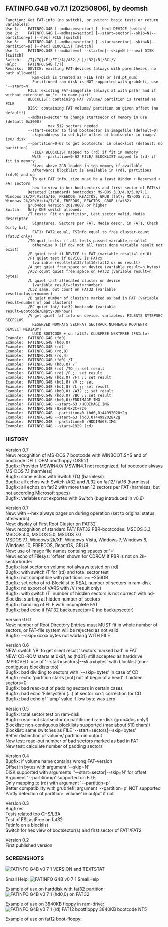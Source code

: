 ## FATINFO.G4B v0.7.1 (20250906), by deomsh
<pre><code>Function: Get FAT-info (no switch), or switch: basic tests or return variable(s)
Use 1:    FATINFO.G4B [--mdbase=sector] [--hex] DEVICE [switch]
Use 2:    FATINFO.G4B [--mdbase=sector] [--start=sector|--skip=N|--partition=p] [--hex] FILE [switch]
Use 3:    FATINFO.G4B [--mdbase=sector] [--start=sector|--skip=N|--partition=p] [--hex] BLOCKLIST [switch]
Use 4:    FATINFO.G4B [--mdbase=m] --start=n|--skip=N [--hex] DISK [switch]
Switch:   /T|/TQ|/F|/FT|/A|/A32|/L|/L32|/B|/BC|/V
Help:     FATINFO.G4B [/?]
Remarks:  DEVICE: existing FAT-devices (always with parentheses, no path allowed!)
            Ram-disk is treated as FILE (rd) or (rd,pt_num)
            Partitioned ram-disk is NOT supported with grub4efi, use '--start=n'
          FILE: existing FAT-imagefile (always at with path! and if without extension no '+' in name-part!
          BLOCKLIST: containing FAT volume/ partition is treated as FILE
          DISK: containing FAT volume/ partition on given offset (no default!)
          --mdbase=sector to change startsecor of memory in use (default 0x3000)
                   max 512 sectors needed
          --start=sector to find bootsector in imagefile (default=0)
          --skip=address to set byte-offset of bootsector in image/ iso/ disk
          --partition=0-62 to get bootsector in blocklist (default: no partition)
            FILE/ BLOCKLIST mapped to (rd) if fit in memory
            With --partition=0-62 FILE/ BLOCKLIST mapped to (rd) if fit in memory
            Sizes above 2GB loaded in top memory if available
            Afterwards blocklist is available in (rd), partitions (rd,0) and up
            To get FAT info, size must be a least Hidden + Reserved + FAT sectors
          --hex to view in hex bootsectors and first sector of FAT(s)
          Detected (standard) bootcodes: MS-DOS 3.3/4.0/5.0/7.1, Windows 2k/XP,Vista/10, FREEDOS, REACTOS, GRUB (fat); MS-DOS 7.1, Windows 2k/XP/Vista/7/10, FREEDOS, REACTOS, GRUB (fat32)
          grub4dos version 20170607 or higher
Switch:   Only ONE switch allowed:
          /T tests: Fit on partition, Last sector valid, Media descriptor
            Signatures, Sectors per FAT, Media descr. in FAT1, Check Dirty bit,
            FAT1/ FAT2 equal, FSInfo equal to free cluster-count (fat32 only)
          /TQ quit tests: if all tests passed variable result=1
            otherwise 0 (if no/ not all tests done variable result not exist)
          /F quiet test if DEVICE is FAT (variable result=1 or 0)
          /FT quiet test if DEVICE is FATxx
            (variable result=fat32/fat16/fat12 or no result)
          /A get quiet free space on device (variable result=n bytes)
          /A32 count quiet free space on FAT32 (variable result=n bytes)
          /L quiet last allocated cluster on device
            (variable result=clusternumber)
          /L32 same, but count on FAT32 (variable result=clusternumber)
          /B quiet number of clusters marked as bad in FAT (variable result=number of bad clusters)
          /BC quiet fat/ fat32 bootcode (variable result=Bootcode/Empty/Unknown)
          /V get quiet fat info on device. variables: FILESYS BYTEPSEC SECPCLUS
            RESERVED NUMFATS SECPFAT SECTRACK NUMHEADS ROOTENTR DEVSECT MEDIABYT
            UUID BOOTCODE + on fat32: CLUSFREE NEXTFREE (FSInfo)
Example:  FATINFO.G4B (fd0)
Example:  FATINFO.G4B (hd0,0)
Example:  FATINFO.G4B (rd)
Example:  FATINFO.G4B (rd,0)
Example:  FATINFO.G4B (rd,4)
Example:  FATINFO.G4B (fd0) /T
Example:  FATINFO.G4B (hd0,0) /T
Example:  FATINFO.G4B (rd) /TQ ;; set result
Example:  FATINFO.G4B (rd) /F ;; set result
Example:  FATINFO.G4B (hd2,0) /FT ;; set result
Example:  FATINFO.G4B (hd1,0) /V ;; set
Example:  FATINFO.G4B (hd1,0) /L ;; set result
Example:  FATINFO.G4B (hd0,0) /A32 ;; set result
Example:  FATINFO.G4B (hd0,0) /BC ;; set result
Example:  FATINFO.G4B (hd0,0)/FDDIMAGE.IMG
Example:  FATINFO.G4B --start=63 /HDDIMAGE.IMG
Example:  FATINFO.G4B (0xe0)0x2C+720
Example:  FATINFO.G4B --partition=0 (hd0,0)44992028+2g
Example:  FATINFO.G4B --start=63 (hd0,0)44992028+2g
Example:  FATINFO.G4B --partition=0 /HDDIMAGE.IMG
Example:  FATINFO.G4B --start=1929 (cd)</code></pre>    

### HISTORY
Version 0.7  
New: recognition of MS-DOS 7 bootcode with WINBOOT.SYS and of bootcode DELL OEM bootfloppy (OSR2)  
Bugfix: Provider MSWIN4.0/ MSWIN4.1 not recognized, fat bootcode always MS-DOS 7.1 (harmless)  
Bugfix: some echos with Switch /TQ (harmless)  
Bugfix: all echos with Switch /A32 and /L32 on fat12/ fat16 (harmless)  
Bugfix: all echos on fat12 with more than 12 sectors per FAT (harmless, but not according Microsoft specs)  
Bugfix: variables not exported with Switch (bug introduced in v0.6)  

Version 0.7  
New: with --hex always pager on during operation (set to original status afterwards)  
New: display of First Root Cluster on FAT32  
New: recognition of standard FAT/ FAT32 PBR-bootcodes: MSDOS 3.3, MSDOS 4.0, MSDOS 5.0, MSDOS 7.0  
     MSDOS 7.1, Windows 2k/XP, Windows Vista, Windows 7, Windows 8, Windows 10, FREEDOS, ReactOS, GRUB  
New: use of image file names containg spaces or '='  
New: echo of Filesys: 'offset' shown for CDROM if PBR is not on 2k-sectorborder  
Bugfix: last sector on volume not always tested on (rd)  
Bugfix: with switch /T for (rd) and total sector test  
Bugfix: not compatible with partitions >= ~256GB  
Bugfix: set echo of rd-Blocklist to REAL number of sectors in ram-disk  
Bugfix: no export of VARS with /V (result only)  
Bugfix: with switch /T 'number of hidden sectors is not correct' with hd-Blocklist starting at hidden number of sectors  
Bugfix: handling of FILE with incomplete FAT  
Bugfix: bad echo if FAT32 backupsector=0 (no backupsector)  

Version 0.6.1  
New: number of Root Directory Entries must MUST fit in whole number of sectors, or FAT-file system will be rejected as not valid  
Bugfix: --skip=xxxxx bytes not working WITH FILE  

Version 0.6  
NEW: switch '/B' to get silent result 'sectors marked bad' in FAT  
NEW: CD-ROM starts at 0x9f, as (hd31) still accepted as harddrive  
IMPROVED: use of '--start=sectors|--skip=bytes' with blocklist (non-contiguous blocklists too)  
Bugfix: bad dividing to sectors with '--skip=bytes' in case of CD  
Bugfix: echo 'partition starts [not] not at begin of a head' if hidden sectors=0  
Bugfix: bad read-out of padding sectors in certain cases  
Bugfix: bad echo 'Filesystem (...) at sector xxx': correction for CD  
Bugfix: bad echo of 'jump' value if low byte was zero  

Version 0.5  
Bugfix: total sector test on ram-disk  
Bugfix: read-out startsector on partitioned ram-disk (grub4dos only!)  
Blocklist: non-contiguous blocklists supported (max about 510 chars!)  
Blocklist: same switches as FILE '--start=sectors|--skip=bytes'  
Better distinction of volume/ partition in output  
New test: read-out number of bad sectors marked as bad in FAT  
New test: calculate number of padding sectors  

Version 0.4  
Bugfix: if volume name contains wrong FAT-version  
Offset in bytes with argument '--skip=N'  
DISK supported with arguments ''--start=sector|--skip=N' for offset  
Argument '--partition=p' supported on FILE  
Only mapping to (rd) with argument '--partition=p'  
Better compatibility with grub4efi: argument '--partition=p' NOT supported  
Partly detection of partition: 'volume' in output if not  

Version 0.3  
Bugfixes  
Tests related too CHS/LBA  
Test of FSLastFree on fat32  
Fatinfo on a blocklist  
Switch for hex view of bootsector(s) and first sector of FAT1/FAT2  

Version 0.2  
First published version  

### SCREENSHOTS
![FATINFO G4B v0 7 1 VERSION and TEXTSTAT](https://github.com/user-attachments/assets/47d1e2ca-7f2c-4d8a-a60d-834f53d803d1)

Small Help:
![FATINFO G4B v0 7 1 SmallHelp](https://github.com/user-attachments/assets/8f5fe603-e052-4338-a1d6-51b362d4fb30)

Example of use on harddisk with fat32 partition:
![FATINFO G4B v0 7 1 (hd0,0) on FAT32](https://github.com/user-attachments/assets/680af836-11c6-4f8d-89fb-acb93af2f13a)

Example of use on 3840KB floppy in ram-drive:
![FATINFO G4B v0 7 1 (rd) FAT12 bootfloppy 3840KB bootcode NT5](https://github.com/user-attachments/assets/d4583531-8b42-45e8-b604-4837686c7b2c)

Example of use on fat12 boot-floppy:
